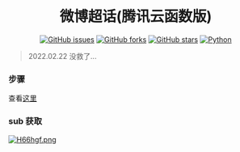 <div align="center">
<h1>微博超话(腾讯云函数版)</h1>

[![GitHub issues](https://img.shields.io/github/issues/ICE99125/weibo_checkin?style=for-the-badge)](https://github.com/ICE99125/weibo_checkin/issues) [![GitHub forks](https://img.shields.io/github/forks/ICE99125/weibo_checkin?style=for-the-badge)](https://github.com/ICE99125/weibo_checkin/network) [![GitHub stars](https://img.shields.io/github/stars/ICE99125/weibo_checkin?style=for-the-badge)](https://github.com/ICE99125/weibo_checkin/stargazers) [![Python](https://img.shields.io/badge/python-3.6%2B-orange?style=for-the-badge)](https://www.python.org/)
</div>

> 2022.02.22 没救了...

### 步骤
查看[这里](https://github.com/ICE99125/BiliBili_Checkin.git)

### sub 获取

[![H66hgf.png](https://s4.ax1x.com/2022/02/14/H66hgf.png)](https://imgtu.com/i/H66hgf)
